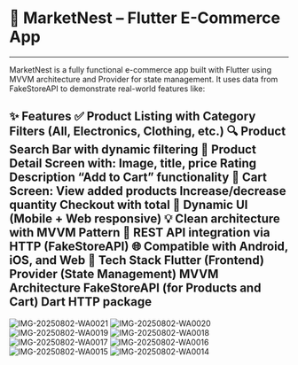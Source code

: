 # 🛒 MarketNest – Flutter E-Commerce App
--------------------------------------------------------------------------------------------------------------------------------
MarketNest is a fully functional e-commerce app built with Flutter using MVVM architecture and Provider for state management. It uses data from FakeStoreAPI to demonstrate real-world features like:

✨ Features
✅ Product Listing with Category Filters (All, Electronics, Clothing, etc.)
🔍 Product Search Bar with dynamic filtering
📄 Product Detail Screen with:
Image, title, price
Rating
Description
“Add to Cart” functionality
🛒 Cart Screen:
View added products
Increase/decrease quantity
Checkout with total
🔄 Dynamic UI (Mobile + Web responsive)
💡 Clean architecture with MVVM Pattern
🔌 REST API integration via HTTP (FakeStoreAPI)
🌐 Compatible with Android, iOS, and Web
🧠 Tech Stack
Flutter (Frontend)
Provider (State Management)
MVVM Architecture
FakeStoreAPI (for Products and Cart)
Dart HTTP package
--------------------------------
![IMG-20250802-WA0021](https://github.com/user-attachments/assets/c9b03b37-4681-46b7-981e-fc4e0add5321)
![IMG-20250802-WA0020](https://github.com/user-attachments/assets/81ac27f7-2b6b-4577-ba65-c35c70c2018f)
![IMG-20250802-WA0019](https://github.com/user-attachments/assets/c3eb4833-ce37-4f47-9010-7523284dc48f)
![IMG-20250802-WA0018](https://github.com/user-attachments/assets/59034a79-cf2e-45e8-a8d4-8826fadba2e6)
![IMG-20250802-WA0017](https://github.com/user-attachments/assets/412a19ee-6312-47ab-b41c-5bb9e3d7055b)
![IMG-20250802-WA0016](https://github.com/user-attachments/assets/557fdced-f574-45a9-8b78-494555031ee5)
![IMG-20250802-WA0015](https://github.com/user-attachments/assets/e997033c-72ce-43ee-8dce-0b3864dc088a)
![IMG-20250802-WA0014](https://github.com/user-attachments/assets/c2a7b498-1351-456e-bc10-1354441f6948)
